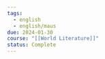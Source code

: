 ```yaml
---
tags:
  - english
  - english/maus
due: 2024-01-30
course: "[[World Literature]]"
status: Complete
---
```

